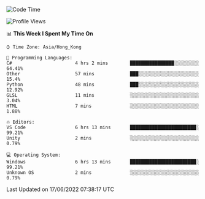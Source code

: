 <!--START_SECTION:waka-->
![Code Time](http://img.shields.io/badge/Code%20Time-25%20hrs%2050%20mins-blue)

![Profile Views](http://img.shields.io/badge/Profile%20Views-24-blue)

📊 **This Week I Spent My Time On** 

```text
⌚︎ Time Zone: Asia/Hong_Kong

💬 Programming Languages: 
C#                       4 hrs 2 mins        ████████████████░░░░░░░░░   64.41% 
Other                    57 mins             ███░░░░░░░░░░░░░░░░░░░░░░   15.4% 
Python                   48 mins             ███░░░░░░░░░░░░░░░░░░░░░░   12.92% 
GLSL                     11 mins             ░░░░░░░░░░░░░░░░░░░░░░░░░   3.04% 
HTML                     7 mins              ░░░░░░░░░░░░░░░░░░░░░░░░░   1.88%

🔥 Editors: 
VS Code                  6 hrs 13 mins       ████████████████████████░   99.21% 
Unity                    2 mins              ░░░░░░░░░░░░░░░░░░░░░░░░░   0.79%

💻 Operating System: 
Windows                  6 hrs 13 mins       ████████████████████████░   99.21% 
Unknown OS               2 mins              ░░░░░░░░░░░░░░░░░░░░░░░░░   0.79%

```


 Last Updated on 17/06/2022 07:38:17 UTC
<!--END_SECTION:waka-->

